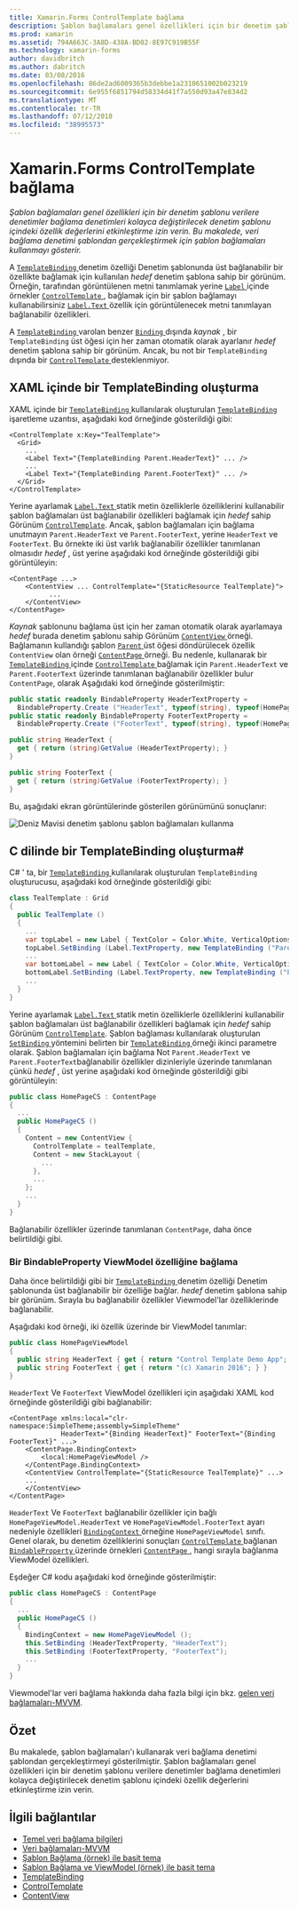 ```yaml
---
title: Xamarin.Forms ControlTemplate bağlama
description: Şablon bağlamaları genel özellikleri için bir denetim şablonu verilere denetimler bağlama denetimleri kolayca değiştirilecek denetim şablonu içindeki özellik değerlerini etkinleştirme izin verin. Bu makalede, veri bağlama denetimi şablondan gerçekleştirmek için şablon bağlamaları kullanmayı gösterir.
ms.prod: xamarin
ms.assetid: 794A663C-3A8D-438A-BD02-8E97C919B55F
ms.technology: xamarin-forms
author: davidbritch
ms.author: dabritch
ms.date: 03/08/2016
ms.openlocfilehash: 86de2ad6009365b3debbe1a2310651002b023219
ms.sourcegitcommit: 6e955f6851794d58334d41f7a550d93a47e834d2
ms.translationtype: MT
ms.contentlocale: tr-TR
ms.lasthandoff: 07/12/2018
ms.locfileid: "38995573"
---
```

# <a name="binding-from-a-xamarinforms-controltemplate"></a>Xamarin.Forms ControlTemplate bağlama

_Şablon bağlamaları genel özellikleri için bir denetim şablonu verilere denetimler bağlama denetimleri kolayca değiştirilecek denetim şablonu içindeki özellik değerlerini etkinleştirme izin verin. Bu makalede, veri bağlama denetimi şablondan gerçekleştirmek için şablon bağlamaları kullanmayı gösterir._

A [ `TemplateBinding` ](xref:Xamarin.Forms.TemplateBinding) denetim özelliği Denetim şablonunda üst bağlanabilir bir özellikte bağlamak için kullanılan *hedef* denetim şablona sahip bir görünüm. Örneğin, tarafından görüntülenen metni tanımlamak yerine [ `Label` ](xref:Xamarin.Forms.Label) içinde örnekler [ `ControlTemplate` ](xref:Xamarin.Forms.ControlTemplate), bağlamak için bir şablon bağlamayı kullanabilirsiniz [ `Label.Text` ](xref:Xamarin.Forms.Label.Text) özellik için görüntülenecek metni tanımlayan bağlanabilir özellikleri.

A [ `TemplateBinding` ](xref:Xamarin.Forms.TemplateBinding) varolan benzer [ `Binding` ](xref:Xamarin.Forms.Binding)dışında *kaynak* , bir `TemplateBinding` üst öğesi için her zaman otomatik olarak ayarlanır *hedef* denetim şablona sahip bir görünüm. Ancak, bu not bir `TemplateBinding` dışında bir [ `ControlTemplate` ](xref:Xamarin.Forms.ControlTemplate) desteklenmiyor.

## <a name="creating-a-templatebinding-in-xaml"></a>XAML içinde bir TemplateBinding oluşturma

XAML içinde bir [ `TemplateBinding` ](xref:Xamarin.Forms.TemplateBinding) kullanılarak oluşturulan [ `TemplateBinding` ](xref:Xamarin.Forms.Xaml.TemplateBindingExtension) işaretleme uzantısı, aşağıdaki kod örneğinde gösterildiği gibi:

```xaml
<ControlTemplate x:Key="TealTemplate">
  <Grid>
    ...
    <Label Text="{TemplateBinding Parent.HeaderText}" ... />
    ...
    <Label Text="{TemplateBinding Parent.FooterText}" ... />
  </Grid>
</ControlTemplate>
```

Yerine ayarlamak [ `Label.Text` ](xref:Xamarin.Forms.Label.Text) statik metin özelliklerle özelliklerini kullanabilir şablon bağlamaları üst bağlanabilir özellikleri bağlamak için *hedef* sahip Görünüm [ `ControlTemplate`](xref:Xamarin.Forms.ControlTemplate). Ancak, şablon bağlamaları için bağlama unutmayın `Parent.HeaderText` ve `Parent.FooterText`, yerine `HeaderText` ve `FooterText`. Bu örnekte iki üst varlık bağlanabilir özellikler tanımlanan olmasıdır *hedef* , üst yerine aşağıdaki kod örneğinde gösterildiği gibi görüntüleyin:

```xaml
<ContentPage ...>
    <ContentView ... ControlTemplate="{StaticResource TealTemplate}">
          ...
    </ContentView>
</ContentPage>
```

*Kaynak* şablonunu bağlama üst için her zaman otomatik olarak ayarlamaya *hedef* burada denetim şablonu sahip Görünüm [ `ContentView` ](xref:Xamarin.Forms.ContentView) örneği. Bağlamanın kullandığı şablon [ `Parent` ](xref:Xamarin.Forms.Element.Parent) üst öğesi döndürülecek özellik `ContentView` olan örneği [ `ContentPage` ](xref:Xamarin.Forms.ContentPage) örneği. Bu nedenle, kullanarak bir [ `TemplateBinding` ](xref:Xamarin.Forms.TemplateBinding) içinde [ `ControlTemplate` ](xref:Xamarin.Forms.ControlTemplate) bağlamak için `Parent.HeaderText` ve `Parent.FooterText` üzerinde tanımlanan bağlanabilir özellikler bulur `ContentPage`, olarak Aşağıdaki kod örneğinde gösterilmiştir:

```csharp
public static readonly BindableProperty HeaderTextProperty =
  BindableProperty.Create ("HeaderText", typeof(string), typeof(HomePage), "Control Template Demo App");
public static readonly BindableProperty FooterTextProperty =
  BindableProperty.Create ("FooterText", typeof(string), typeof(HomePage), "(c) Xamarin 2016");

public string HeaderText {
  get { return (string)GetValue (HeaderTextProperty); }
}

public string FooterText {
  get { return (string)GetValue (FooterTextProperty); }
}
```

Bu, aşağıdaki ekran görüntülerinde gösterilen görünümünü sonuçlanır:

![](template-binding-images/teal-theme.png "Deniz Mavisi denetim şablonu şablon bağlamaları kullanma")

## <a name="creating-a-templatebinding-in-c35"></a>C dilinde bir TemplateBinding oluşturma&#35;

C# ' ta, bir [ `TemplateBinding` ](xref:Xamarin.Forms.TemplateBinding) kullanılarak oluşturulan `TemplateBinding` oluşturucusu, aşağıdaki kod örneğinde gösterildiği gibi:

```csharp
class TealTemplate : Grid
{
  public TealTemplate ()
  {
    ...
    var topLabel = new Label { TextColor = Color.White, VerticalOptions = LayoutOptions.Center };
    topLabel.SetBinding (Label.TextProperty, new TemplateBinding ("Parent.HeaderText"));
    ...
    var bottomLabel = new Label { TextColor = Color.White, VerticalOptions = LayoutOptions.Center };
    bottomLabel.SetBinding (Label.TextProperty, new TemplateBinding ("Parent.FooterText"));
    ...
  }
}
```

Yerine ayarlamak [ `Label.Text` ](xref:Xamarin.Forms.Label.Text) statik metin özelliklerle özelliklerini kullanabilir şablon bağlamaları üst bağlanabilir özellikleri bağlamak için *hedef* sahip Görünüm [ `ControlTemplate`](xref:Xamarin.Forms.ControlTemplate). Şablon bağlaması kullanılarak oluşturulan [ `SetBinding` ](xref:Xamarin.Forms.BindableObject.SetBinding(Xamarin.Forms.BindableProperty,Xamarin.Forms.BindingBase)) yöntemini belirten bir [ `TemplateBinding` ](xref:Xamarin.Forms.TemplateBinding) örneği ikinci parametre olarak. Şablon bağlamaları için bağlama Not `Parent.HeaderText` ve `Parent.FooterText`bağlanabilir özellikler dizinleriyle üzerinde tanımlanan çünkü *hedef* , üst yerine aşağıdaki kod örneğinde gösterildiği gibi görüntüleyin:

```csharp
public class HomePageCS : ContentPage
{
  ...
  public HomePageCS ()
  {
    Content = new ContentView {
      ControlTemplate = tealTemplate,
      Content = new StackLayout {
        ...
      },
      ...
    };
    ...
  }
}
```

Bağlanabilir özellikler üzerinde tanımlanan `ContentPage`, daha önce belirtildiği gibi.

### <a name="binding-a-bindableproperty-to-a-viewmodel-property"></a>Bir BindableProperty ViewModel özelliğine bağlama

Daha önce belirtildiği gibi bir [ `TemplateBinding` ](xref:Xamarin.Forms.TemplateBinding) denetim özelliği Denetim şablonunda üst bağlanabilir bir özelliğe bağlar. *hedef* denetim şablona sahip bir görünüm. Sırayla bu bağlanabilir özellikler Viewmodel'lar özelliklerinde bağlanabilir.

Aşağıdaki kod örneği, iki özellik üzerinde bir ViewModel tanımlar:

```csharp
public class HomePageViewModel
{
  public string HeaderText { get { return "Control Template Demo App"; } }
  public string FooterText { get { return "(c) Xamarin 2016"; } }
}
```

`HeaderText` Ve `FooterText` ViewModel özellikleri için aşağıdaki XAML kod örneğinde gösterildiği gibi bağlanabilir:

```xaml
<ContentPage xmlns:local="clr-namespace:SimpleTheme;assembly=SimpleTheme"
             HeaderText="{Binding HeaderText}" FooterText="{Binding FooterText}" ...>
    <ContentPage.BindingContext>
        <local:HomePageViewModel />
    </ContentPage.BindingContext>
    <ContentView ControlTemplate="{StaticResource TealTemplate}" ...>
    ...
    </ContentView>
</ContentPage>
```

`HeaderText` Ve `FooterText` bağlanabilir özellikler için bağlı `HomePageViewModel.HeaderText` ve `HomePageViewModel.FooterText` ayarı nedeniyle özellikleri [ `BindingContext` ](xref:Xamarin.Forms.BindableObject.BindingContext) örneğine `HomePageViewModel` sınıfı. Genel olarak, bu denetim özelliklerini sonuçları [ `ControlTemplate` ](xref:Xamarin.Forms.ControlTemplate) bağlanan [ `BindableProperty` ](xref:Xamarin.Forms.BindableProperty) üzerinde örnekleri [ `ContentPage` ](xref:Xamarin.Forms.ContentPage), hangi sırayla bağlanma ViewModel özellikleri.

Eşdeğer C# kodu aşağıdaki kod örneğinde gösterilmiştir:

```csharp
public class HomePageCS : ContentPage
{
  ...
  public HomePageCS ()
  {
    BindingContext = new HomePageViewModel ();
    this.SetBinding (HeaderTextProperty, "HeaderText");
    this.SetBinding (FooterTextProperty, "FooterText");
    ...
  }
}
```

Viewmodel'lar veri bağlama hakkında daha fazla bilgi için bkz. [gelen veri bağlamaları-MVVM](~/xamarin-forms/xaml/xaml-basics/data-bindings-to-mvvm.md).

## <a name="summary"></a>Özet

Bu makalede, şablon bağlamaları'ı kullanarak veri bağlama denetimi şablondan gerçekleştirmeyi gösterilmiştir. Şablon bağlamaları genel özellikleri için bir denetim şablonu verilere denetimler bağlama denetimleri kolayca değiştirilecek denetim şablonu içindeki özellik değerlerini etkinleştirme izin verin.



## <a name="related-links"></a>İlgili bağlantılar

- [Temel veri bağlama bilgileri](~/xamarin-forms/xaml/xaml-basics/data-binding-basics.md)
- [Veri bağlamaları-MVVM](~/xamarin-forms/xaml/xaml-basics/data-bindings-to-mvvm.md)
- [Şablon Bağlama (örnek) ile basit tema](https://developer.xamarin.com/samples/xamarin-forms/templates/controltemplates/simplethemewithtemplatebinding/)
- [Şablon Bağlama ve ViewModel (örnek) ile basit tema](https://developer.xamarin.com/samples/xamarin-forms/templates/controltemplates/simplethemewithtemplatebindingandviewmodel/)
- [TemplateBinding](xref:Xamarin.Forms.TemplateBinding)
- [ControlTemplate](xref:Xamarin.Forms.ControlTemplate)
- [ContentView](xref:Xamarin.Forms.ContentView)
